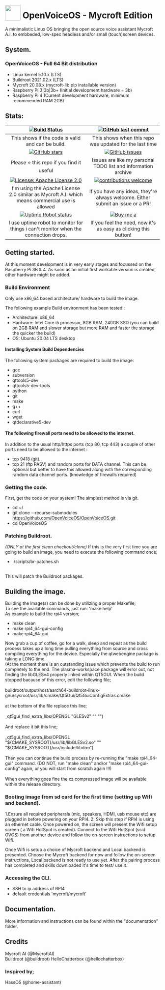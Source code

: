 # <img src='https://camo.githubusercontent.com/48b782bbddb51b97cf2971fda5817080075f7799/68747470733a2f2f7261772e6769746861636b2e636f6d2f466f7274417765736f6d652f466f6e742d417765736f6d652f6d61737465722f737667732f736f6c69642f636f67732e737667' width='50' height='50' style='vertical-align:bottom'/> OpenVoiceOS - Mycroft Edition
A minimalistic Linux OS bringing the open source voice assistant Mycroft A.I. to embbeded, low-spec headless and/or small (touch)screen devices.

## System.
### OpenVoiceOS - Full 64 Bit distribution
- Linux kernel 5.10.x (LTS)
- Buildroot 2021.02.x (LTS)
- Mycroft 20.08.x (mycroft-lib pip installable version)
- Raspberry Pi 3|3b|3b+ (Initial development hardware = 3b)
- Raspberry Pi 4 (Current development hardware, minimum recommended RAM 2GB)

## Stats:

| [![Build Status](https://travis-ci.org/OpenVoiceOS/OpenVoiceOS.svg?branch=master)](https://travis-ci.org/OpenVoiceOS/OpenVoiceOS) | [![GitHub last commit](https://img.shields.io/github/last-commit/google/skia.svg)](https://github.com/OpenVoiceOS/OpenVoiceOS/commits/develop) |
|:---:|:---:|
| This shows if the code is valid and can be build. | This shows when this repo was updated for the last time |
| [![GitHub stars](https://img.shields.io/github/stars/OpenVoiceOS/OpenVoiceOS.svg)](https://github.com/OpenVoiceOS/OpenVoiceOS/stargazers) | [![GitHub issues](https://img.shields.io/github/issues/OpenVoiceOS/OpenVoiceOS.svg)](https://github.com/OpenVoiceOS/OpenVoiceOS/issues) |
| Please :star: this repo if you find it useful | Issues are like my personal TODO list and information archive |
|[![License: Apache License 2.0](https://img.shields.io/crates/l/rustc-serialize.svg)](http://www.apache.org/licenses/LICENSE-2.0.html)| [![contributions welcome](https://img.shields.io/badge/contributions-welcome-blue.svg?style=flat)](https://github.com/OpenVoiceOS/OpenVoiceOS/pulls) |
| I'm using the Apache License 2.0 similar as Mycroft A.I. which means commercial use is allowed | If you have any ideas, they're always welcome.  Either submit an issue or a PR! |
| [![Uptime Robot status](https://img.shields.io/website-up-down-green-red/https/shields.io.svg?label=j1nx.nl)](https://stats.uptimerobot.com/Y5L6rSB07) | [![Buy me a](https://img.shields.io/badge/BuyMeABeer-Paypal-blue.svg)](https://www.paypal.me/j1nxnl) |
| I use uptime robot to monitor for things i can't monitor when the connection drops. | If you feel the need, now it's as easy as clicking this button! |

  
## Getting started.
At this moment development is in very early stages and focussed on the Raspberry Pi 3B & 4. As soon as an initial first workable version
is created, other hardware might be added.

### Build Environment

Only use x86_64 based architecture/ hardware to build the image. 

The following example Build environment has been tested :

- Architecture: x86_64 
- Hardware: Intel Core i5 processor, 8GB RAM, 240GB SSD (you can build on 2GB RAM and slower storage but more RAM and faster the storage the quicker the build)
- OS: Ubuntu 20.04 LTS desktop

#### Installing System Build Dependencies
The following system packages are required to build the image:
- gcc
- subversion
- qttools5-dev
- qttools5-dev-tools
- python
- git
- make
- g++
- curl
- wget
- qtdeclarative5-dev

#### The following firewall ports need to be allowed to the internet.
In addition to the usual http/https ports (tcp 80, tcp 443) a couple of other ports need to be allowed to the internet :
- tcp 9418 (git).
- tcp 21 (ftp PASV) and random ports for DATA channel. This can be optional but better to have this allowed along with the corresponding random data channel ports. (knowledge of firewalls required)



### Getting the code.
First, get the code on your system! The simplest method is via git.
<br>
- cd ~/
- git clone --recurse-submodules https://github.com/OpenVoiceOS/OpenVoiceOS.git
- cd OpenVoiceOS

### Patching Buildroot.
*(ONLY at the first clean checkout/clone)* If this is the very first time you are going to build an image, you need to execute the following command once;
<br>
- ./scripts/br-patches.sh
<br>
This will patch the Buildroot packages.


## Building the image.
Building the image(s) can be done by utilizing a proper Makefile;
<br>
To see the available commands, just run: 'make help'
<br>
As example to build the rpi4 version;<br>
- make clean
- make rpi4_64-gui-config
- make rpi4_64-gui

Now grab a cup of coffee, go for a walk, sleep and repeat as the build process takes up a long time pulling everything from source and cross compiling everything for the device. Especially the qtwebengine package is taking a LONG time.
<br>
(At the moment there is an outstanding issue which prevents the build to run completely to the end. The plasma-workspace package will error out, not finding the libGLESv4 properly linked within QT5GUI. When the build stopped bacause of this error, edit the following file;
<br><br>
buildroot/output/host/aarch64-buildroot-linux-gnu/sysroot/usr/lib/cmake/Qt5Gui/Qt5GuiConfigExtras.cmake
<br><br>
at the bottom of the file replace this line;
<br><br>
_qt5gui_find_extra_libs(OPENGL "GLESv2" "" "")
<br><br>And replace it bit this line;<br><br>
_qt5gui_find_extra_libs(OPENGL "${CMAKE_SYSROOT}/usr/lib/libGLESv2.so" "" "${CMAKE_SYSROOT}/usr/include/libdrm")
<br><br>
Then you can continue the build process by re-running the "make rpi4_64-gui" command. (DO NOT, run "make clean" and/or "make rpi4_64-gui-config" again, or you will start from scratch again !!!)
<br><br>
When everything goes fine the xz compressed image will be available within the release directory.


### Booting image from sd card for the first time (setting up Wifi and backend).
1.Ensure all required peripherals (mic, speakers, HDMI, usb mouse etc) are plugged in before powering on your RPI4.
2. Skip this step if RPI4 is using an ethernet cable. Once powered on, the screen will present the Wifi setup screen ( a Wifi HotSpot is created). Connect to the Wifi HotSpot (ssid OVOS) from another device and follow the on-screen instructions to setup Wifi.

Once Wifi is setup a choice of Mycroft backend and Local backend is presented. Choose the Mycroft backend for now and follow the on-screen instructions, Local backend is not ready to use yet. After the pairing process has completed and skills downloaded it's time to test/ use it.


### Accessing the CLI.

- SSH to ip address of RPI4 
- default credentials 'mycroft/mycroft'


## Documentation.
More information and instructions can be found within the "documentation" folder.

## Credits
Mycroft AI (@MycroftAI)<br>
Buildroot (@buildroot)
HelloChatterbox (@hellochatterbox)

### Inspired by;
HassOS (@home-assistant)<br>
